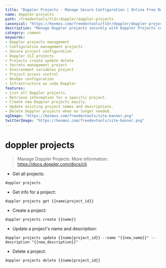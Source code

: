 ```yaml
---
title: "Doppler Projects - Manage Secure Configuration | Online Free DevTools by Hexmos"
name: doppler-projects
path: /freedevtools/tldr/doppler/doppler-projects
canonical: "https://hexmos.com/freedevtools/tldr/doppler/doppler-projects/"
description: "Manage Doppler projects securely with Doppler Projects command. Create, update, and delete projects, ensuring secure configuration management. Free online tool, no registration required."
category: common
keywords:
- Doppler projects management
- Configuration management projects
- Secure project configuration
- Doppler CLI projects
- Projects create update delete
- Secrets management project
- Environment variables project
- Project access control
- DevOps configuration
- Infrastructure as code Doppler
features:
- List all Doppler projects.
- Retrieve information for a specific project.
- Create new Doppler projects easily.
- Update existing project names and descriptions.
- Delete Doppler projects when no longer needed.
ogImage: "https://hexmos.com/freedevtools/site-banner.png"
twitterImage: "https://hexmos.com/freedevtools/site-banner.png"
---
```


# doppler projects

> Manage Doppler Projects.
> More information: <https://docs.doppler.com/docs/cli>.

- Get all projects:

`doppler projects`

- Get info for a project:

`doppler projects get {{name|project_id}}`

- Create a project:

`doppler projects create {{name}}`

- Update a project's name and description:

`doppler projects update {{name|project_id}} --name "{{new_name}}" --description "{{new_description}}"`

- Delete a project:

`doppler projects delete {{name|project_id}}`
